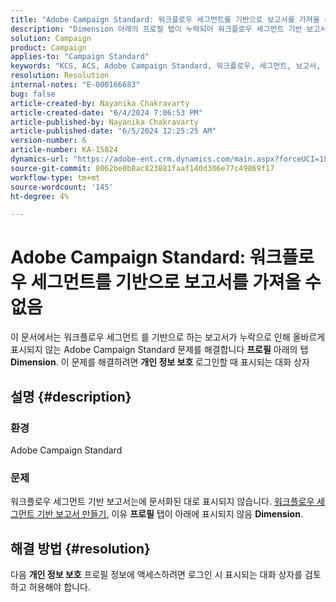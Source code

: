 ```yaml
---
title: "Adobe Campaign Standard: 워크플로우 세그먼트를 기반으로 보고서를 가져올 수 없음"
description: "Dimension 아래의 프로필 탭이 누락되어 워크플로우 세그먼트 기반 보고서가 올바르게 표시되지 않는 문제를 해결하십시오."
solution: Campaign
product: Campaign
applies-to: "Campaign Standard"
keywords: "KCS, ACS, Adobe Campaign Standard, 워크플로우, 세그먼트, 보고서, FAQ"
resolution: Resolution
internal-notes: "E-000166683"
bug: false
article-created-by: Nayanika Chakravarty
article-created-date: "6/4/2024 7:06:53 PM"
article-published-by: Nayanika Chakravarty
article-published-date: "6/5/2024 12:25:25 AM"
version-number: 6
article-number: KA-15824
dynamics-url: "https://adobe-ent.crm.dynamics.com/main.aspx?forceUCI=1&pagetype=entityrecord&etn=knowledgearticle&id=efa88294-a522-ef11-840a-002248092444"
source-git-commit: 8062be0b8ac823881faaf140d306e77c49869f17
workflow-type: tm+mt
source-wordcount: '145'
ht-degree: 4%

---
```


# Adobe Campaign Standard: 워크플로우 세그먼트를 기반으로 보고서를 가져올 수 없음


이 문서에서는 워크플로우 세그먼트 를 기반으로 하는 보고서가 누락으로 인해 올바르게 표시되지 않는 Adobe Campaign Standard 문제를 해결합니다 <b>프로필</b> 아래의 탭 <b>Dimension</b>. 이 문제를 해결하려면 <b>개인 정보 보호 </b>로그인할 때 표시되는 대화 상자

## 설명 {#description}


### <b>환경</b>

Adobe Campaign Standard

### <b>문제</b>

워크플로우 세그먼트 기반 보고서는에 문서화된 대로 표시되지 않습니다. [워크플로우 세그먼트 기반 보고서 만들기](https://experienceleague.adobe.com/docs/campaign-standard/using/reporting/customizing-reports/creating-a-report-workflow-segment.html), 이유 <b>프로필</b> 탭이 아래에 표시되지 않음 <b>Dimension</b>.


## 해결 방법 {#resolution}


다음 <b>개인 정보 보호</b> 프로필 정보에 액세스하려면 로그인 시 표시되는 대화 상자를 검토하고 허용해야 합니다.
